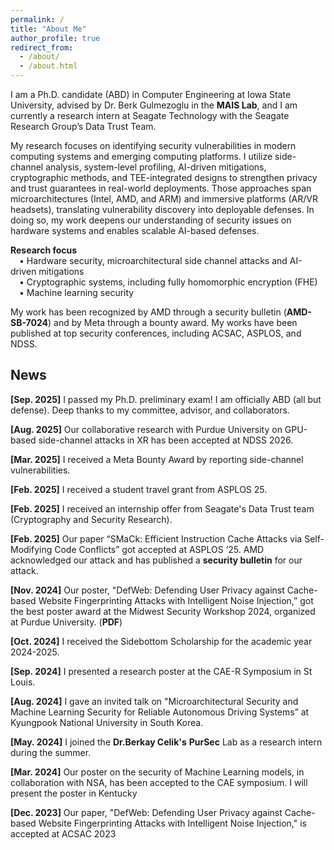 ```yaml
---
permalink: /
title: "About Me"
author_profile: true
redirect_from: 
  - /about/
  - /about.html
---
```


I am a Ph.D. candidate (ABD) in Computer Engineering at Iowa State University, advised by Dr. Berk Gulmezoglu in the  <a href="https://www.ece.iastate.edu/bgulmez/" style="text-decoration: none;"><b>MAIS Lab</b></a>, and I am currently a research intern at Seagate Technology with the Seagate Research Group’s Data Trust Team.<br/>

My research focuses on identifying security vulnerabilities in modern computing systems and emerging computing platforms. I utilize side-channel analysis, system-level profiling, AI-driven mitigations, cryptographic methods, and TEE-integrated designs to strengthen privacy and trust guarantees in real-world deployments. Those approaches span microarchitectures (Intel, AMD, and ARM) and immersive platforms (AR/VR headsets), translating vulnerability discovery into deployable defenses. In doing so, my work deepens our understanding of security issues on hardware systems and enables scalable AI-based defenses. <br/>

**Research focus**
<br/> &emsp;• Hardware security, microarchitectural side channel attacks and AI-driven mitigations
<br/> &emsp;• Cryptographic systems, including fully homomorphic encryption (FHE)
<br/> &emsp;• Machine learning security

My work has been recognized by AMD through a security bulletin (<a href="https://www.amd.com/en/resources/product-security/bulletin/amd-sb-7024.html" style="text-decoration: none;"><b>AMD-SB-7024</b></a>) and by Meta through a bounty award. My works have been published at top security conferences, including ACSAC, ASPLOS, and NDSS.


<!--
I leverage cutting-edge AI and system-level techniques to design scalable security defenses that protect user privacy and strengthen trustworthy hardware systems.

<!--
Prior to joining Iowa State, I worked as an Assistant Manager in the ICT Infrastructure Strategy and Planning Team at South Korea’s South Korea’s National Information Society Agency (<a href="https://eng.nia.or.kr/site/nia_eng/main.do" style="text-decoration: none;"><b>NIA</b></a>).
-->

<!-- News
======
-->

News
------
**[Sep. 2025]** I passed my Ph.D. preliminary exam! I am officially ABD (all but defense). Deep thanks to my committee, advisor, and collaborators. <br/>

**[Aug. 2025]** Our collaborative research with Purdue University on GPU-based side-channel attacks in XR has been accepted at NDSS 2026. <br/>

**[Mar. 2025]** I received a Meta Bounty Award by reporting side-channel vulnerabilities.<br/>

**[Feb. 2025]** I received a student travel grant from ASPLOS 25.<br/>

**[Feb. 2025]** I received an internship offer from Seagate's Data Trust team (Cryptography and Security Research). <br/>

**[Feb. 2025]** Our paper “SMaCk: Efficient Instruction Cache Attacks via Self-Modifying Code Conflicts” got accepted at ASPLOS ’25. AMD acknowledged our attack and has published a <a href="https://www.amd.com/en/resources/product-security/bulletin/amd-sb-7024.html" style="text-decoration: none;"><b>security bulletin</b></a> for our attack. <br/>

**[Nov. 2024]** Our poster, "DefWeb: Defending User Privacy against Cache-based Website Fingerprinting Attacks with Intelligent Noise Injection,” got the best poster award at the Midwest Security Workshop 2024, organized at Purdue University. (<a href="/files/MSW_Seonghun.pdf" target="_blank" style="text-decoration: none;"><b>PDF</b></a>)<br/>

**[Oct. 2024]** I received the Sidebottom Scholarship for the academic year 2024-2025.<br/>

**[Sep. 2024]** I presented a research poster at the CAE-R Symposium in St Louis.<br/>

**[Aug. 2024]** I gave an invited talk on "Microarchitectural Security and Machine Learning Security for Reliable Autonomous Driving Systems” at Kyungpook National University in South Korea.<br/>

**[May. 2024]** I joined the  <a href="https://beerkay.github.io/" style="text-decoration: none;"><b>Dr.Berkay Celik's</b></a> <a href="https://pursec.cs.purdue.edu/" style="text-decoration: none;"><b>PurSec</b></a> Lab as a research intern during the summer. <br/>

**[Mar. 2024]** Our poster on the security of Machine Learning models, in collaboration with NSA, has been accepted to the CAE symposium. I will present the poster in Kentucky<br/>

**[Dec. 2023]** Our paper, "DefWeb: Defending User Privacy against Cache-based Website Fingerprinting Attacks with Intelligent Noise Injection," is accepted at ACSAC 2023 <br/>
